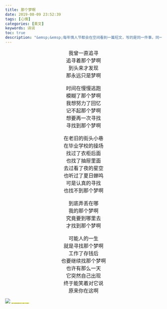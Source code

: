 ```yaml
---
title: 那个梦啊
date: 2019-08-09 23:52:39
tags: [心情]
categories: [美文]
keywords: 诗词
toc: true
description: "&emsp;&emsp;每年情人节都会在空间看到一篇短文，写的是同一件事，同一天，同一晚，同一个时间段，我想他也是写的同一个人。"
---
```

<font style="text-align:center;font-size:1rem;text-align:center;">
    <center>我曾一直追寻</center>
    <center>追寻着那个梦啊</center>
    <center>到头来才发现</center>
    <center>那永远只是梦啊</center>
</font><br>
<font style="text-align:center;font-size:1rem;text-align:center;">
    <center>时间在慢慢逃跑</center>
    <center>模糊了那个梦啊</center>
    <center>我想努力了回忆</center>
    <center>记不起那个梦啊</center>
    <center>想要再一次寻找</center>
    <center>寻找到那个梦啊</center>
</font> <br>
<font style="text-align:center;font-size:1rem;text-align:center;">
    <center>在老旧的街头小巷</center>
    <center>在毕业学校的操场</center>
    <center>找过了衣柜后面</center>
    <center>也找了抽屉里面</center>
    <center>去过看了夜的星空</center>
    <center>也听过了夏日蝉鸣</center>
     <center>可是认真的寻找</center>
        <center>也找不到那个梦啊</center>
</font><br>
<font style="text-align:center;font-size:1rem;text-align:center;">
    <center>到底弄丢在哪</center>
    <center>我的那个梦啊</center>
    <center>究竟要到哪里去</center>
    <center>才找到那个梦啊</center>
</font><br> 
<font style="text-align:center;font-size:1rem;text-align:center;">
    <center>可能人的一生</center>
    <center>就是寻找那个梦啊</center>
    <center>工作了存钱后</center>
    <center>也要继续找那个梦啊</center>
</font> 
<font style="text-align:center;font-size:1rem;text-align:center;">
    <center>也许有那么一天</center>
    <center>它突然自己出现</center>
    <center>终于能笑着对它说</center>
    <center>原来你在这啊</center>
</font> 

![](https://images.unsplash.com/photo-1563994948744-42a28ca99458?ixlib=rb-1.2.1&ixid=eyJhcHBfaWQiOjEyMDd9&auto=format&fit=crop&w=500&q=60)
<span style="font-size:0.1rem; background:yellow;">**特别说明：本文原创作者来自我的好兄弟刘孝天，欢迎转载、分享（请注明出处）**</span>






